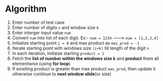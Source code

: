 # Algorithm

1. Enter number of test case
2. Enter number of digits `n` and window size `k`
3. Enter interger input value `num`
4. Convert `num` into list of each digit. Ex:- `num = 1234` ---> `num = [1,2,3,4]`
5. Initialize starting point `i = 0` and max product as `max_prod = -1`
6. Iterate starting point with windows size `(i+k)` till length of the digit `n`
7. In each iteration, initlaize starting `product = 1`
8. Fetch the __list of number within the windows size k__ and __product__ them all elementwise (using __for loop__)
9. If exisiting product is greater than max product `max_prod`, then update it otherwise continue to __next window slide__(or size)
